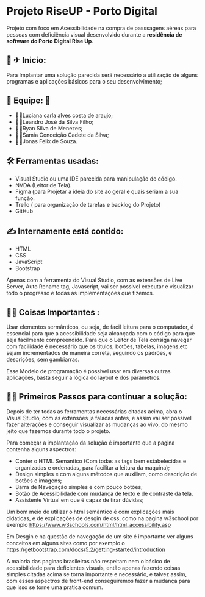 
# Projeto RiseUP - Porto Digital

Projeto com foco em Acessibilidade na compra de passsagens aéreas para pessoas com deficiência visual desenvolvido durante a **residência de software do Porto Digital Rise Up**.

## 🚀 ✈ Inicio:

Para Implantar uma solução parecida será necessário a utilização de alguns programas e aplicações básicos para o seu desenvolvimento;

## 🌟 Equipe: 🌟

- 👩‍💻Luciana carla alves costa de araujo;
- 👨‍💻Leandro José da Silva Filho;
- 👨‍💻Ryan Silva de Menezes;
- 👩‍💻Samia Conceição Cadete da Silva;
- 👨‍💻Jonas Felix de Souza.

##  🛠 Ferramentas usadas:

- Visual Studio ou uma IDE parecida para manipulação do código.
- NVDA (Leitor de Tela).
- Figma (para Projetar a ideia do site ao geral e quais seriam a sua função.
- Trello ( para organização de tarefas e backlog do Projeto)
- GitHub

## ✍ Internamente está contido:
- HTML
- CSS
- JavaScript
- Bootstrap

Apenas com a ferramenta do Visual Studio, com as extensões de Live Server, Auto Rename tag, Javascript, vai ser possivel executar e visualizar todo o progresso e todas as implementações que fizemos.

## 🔎📌 Coisas Importantes :

Usar elementos sermânticos, ou seja, de facil leitura para o computador, é essencial para que a acessibilidade seja alcançada com o código para que seja facilmente compreendido.
Para que o Leitor de Tela consiga navegar com facilidade é necessário que os titulos, botões, tabelas, imagens,etc sejam incrementados de maneira correta, seguindo os padrões, e descrições, sem gambiarras.  

Esse Modelo de programação é possivel usar em diversas outras aplicações, basta seguir a lógica do layout e dos parâmetros.

## 🏃‍♀️  Primeiros Passos para continuar a solução:

Depois de ter todas as ferramentas necessárias citadas acima, abra o Visual Studio, com as extensões ja faladas antes, e assim vai ser possivel fazer alterações e conseguir visualizar as mudanças ao vivo, do mesmo jeito que fazemos durante todo o projeto.

Para começar a implantação da solução é importante que a pagina contenha alguns aspectros:
 - Conter o HTML Semantico
 (Com todas as tags bem estabelecidas e organizadas e ordenadas, para facilitar a leitura da maquina);
 - Design simples e com alguns métodos que auxiliam, como descrição de botões e imagens;
 - Barra de Navegação simples e com pouco botões;
 - Botão de Acessibilidade com mudança de texto e de contraste da tela.
 - Assistente Virtual em que é capaz de tirar dúvidas;

Um bom meio de utilizar o html semãntico é com explicações mais didaticas, e de explicações de desgin de css, como na pagina w3school por exemplo https://www.w3schools.com/html/html_accessibility.asp  

Em Desgin e na questão de navegação de um site é importante ver alguns conceitos em alguns sites como por exemplo o https://getbootstrap.com/docs/5.2/getting-started/introduction  

 A maioria das paginas brasileiras não respeitam nem o básico de acessibilidade para deficientes visuais, então apenas fazendo coisas simples citadas acima se torna importante e necessário, e talvez assim, com esses aspectros de front-end conseguiremos fazer a mudança para que isso se torne uma pratica comum.